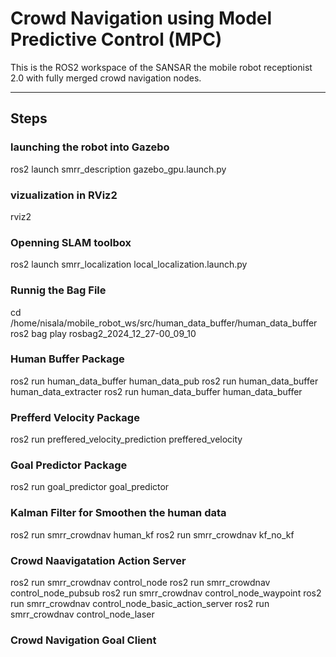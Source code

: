 # Crowd Navigation using Model Predictive Control (MPC)

This is the ROS2 workspace of the SANSAR the mobile robot receptionist 2.0 with fully merged crowd navigation nodes.

---

## Steps

### launching the robot into Gazebo
ros2 launch smrr_description gazebo_gpu.launch.py


### vizualization in RViz2
rviz2 


### Openning SLAM toolbox
ros2 launch smrr_localization local_localization.launch.py 

### Runnig the Bag File
cd /home/nisala/mobile_robot_ws/src/human_data_buffer/human_data_buffer
ros2 bag play rosbag2_2024_12_27-00_09_10 

### Human Buffer Package
ros2 run human_data_buffer human_data_pub 
ros2 run human_data_buffer human_data_extracter 
ros2 run human_data_buffer human_data_buffer  

### Prefferd Velocity Package
ros2 run preffered_velocity_prediction preffered_velocity


### Goal Predictor Package
ros2 run goal_predictor goal_predictor

### Kalman Filter for Smoothen the human data
ros2 run smrr_crowdnav human_kf
ros2 run smrr_crowdnav kf_no_kf 

### Crowd Naavigatation Action Server
ros2 run smrr_crowdnav control_node
ros2 run smrr_crowdnav control_node_pubsub
ros2 run smrr_crowdnav control_node_waypoint
ros2 run smrr_crowdnav control_node_basic_action_server
ros2 run smrr_crowdnav control_node_laser


### Crowd Navigation Goal Client

